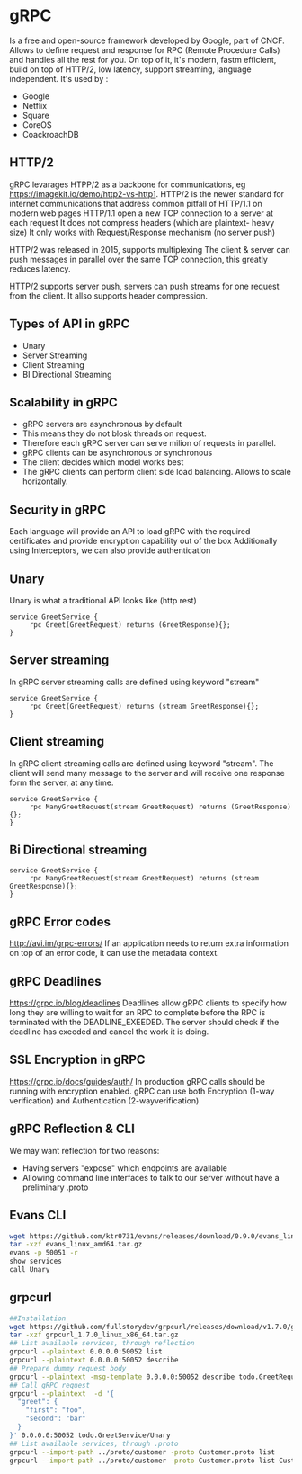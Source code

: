 # gRPC

Is a free and open-source framework developed by Google, part of CNCF.
Allows to define request and response for RPC (Remote Procedure Calls) and handles all the rest for you.
On top of it, it's modern, fastm efficient, build on top of HTTP/2, low latency, support streaming, language independent.
It's used by :
- Google
- Netflix
- Square
- CoreOS
- CoackroachDB


## HTTP/2
gRPC levarages HTPP/2 as a backbone for communications, eg https://imagekit.io/demo/http2-vs-http1.
HTTP/2 is the newer standard for internet communications that address common pitfall of HTTP/1.1 on modern web pages
HTTP/1.1 open a new TCP connection to a server at each request
It does not compress headers (which are plaintext- heavy size)
It only works with Request/Response mechanism (no server push)

HTTP/2 was released in 2015, supports multiplexing
The client & server can push messages in parallel over the same TCP connection, this greatly reduces latency.

HTTP/2 supports server push, servers can push streams for one request from the client. It allso supports header compression.


## Types of API in gRPC
- Unary
- Server Streaming
- Client Streaming
- BI Directional Streaming

## Scalability in gRPC
- gRPC servers are asynchronous by default
- This means they do not blosk threads on request.
- Therefore each gRPC server can serve milion of requests in parallel.
- gRPC clients can be asynchronous or synchronous
- The client decides which model works best
- The gRPC clients can perform client side load balancing. Allows to scale horizontally.

## Security in gRPC
Each language will provide an API to load gRPC with the required certificates and provide encryption capability out  of the box
Additionally using Interceptors, we can also provide authentication

## Unary 
Unary is what a traditional API looks like (http rest)
```
service GreetService {
     rpc Greet(GreetRequest) returns (GreetResponse){};
}
```


## Server streaming
In gRPC server streaming calls are defined using keyword "stream"

```
service GreetService {
     rpc Greet(GreetRequest) returns (stream GreetResponse){};
}
```

## Client streaming
In gRPC client streaming calls are defined using keyword "stream".
The client will send many message to the server and will receive one response form the server, at any time.

``` 
service GreetService {
     rpc ManyGreetRequest(stream GreetRequest) returns (GreetResponse){};
}
```

## Bi Directional streaming

``` 
service GreetService {
     rpc ManyGreetRequest(stream GreetRequest) returns (stream GreetResponse){};
}
```


## gRPC Error codes
http://avi.im/grpc-errors/
If an application needs to return extra information on top of an error code, it can use the metadata context.

## gRPC Deadlines
https://grpc.io/blog/deadlines
Deadlines allow gRPC clients to specify how long they are willing to wait for an RPC to complete before the RPC is terminated with the DEADLINE_EXEEDED.
The server should check if the deadline has exeeded and cancel the work it is doing.

## SSL Encryption in gRPC
https://grpc.io/docs/guides/auth/
In production gRPC calls should be running with encryption enabled.
gRPC can use both Encryption (1-way verification) and Authentication (2-wayverification)

## gRPC Reflection & CLI
We may want reflection for two reasons:
- Having servers "expose" which endpoints are available
- Allowing command line interfaces to talk to our server without have a preliminary .proto


## Evans CLI
``` bash
wget https://github.com/ktr0731/evans/releases/download/0.9.0/evans_linux_amd64.tar.gz
tar -xzf evans_linux_amd64.tar.gz
evans -p 50051 -r
show services
call Unary
```



## grpcurl

``` bash
##Installation
wget https://github.com/fullstorydev/grpcurl/releases/download/v1.7.0/grpcurl_1.7.0_linux_x86_64.tar.gz
tar -xzf grpcurl_1.7.0_linux_x86_64.tar.gz
## List available services, through reflection
grpcurl --plaintext 0.0.0.0:50052 list
grpcurl --plaintext 0.0.0.0:50052 describe
## Prepare dummy request body
grpcurl --plaintext -msg-template 0.0.0.0:50052 describe todo.GreetRequest
## Call gRPC request
grpcurl --plaintext  -d '{
  "greet": {
    "first": "foo",
    "second": "bar"
  }
}' 0.0.0.0:50052 todo.GreetService/Unary
## List available services, through .proto
grpcurl --import-path ../proto/customer -proto Customer.proto list
grpcurl --import-path ../proto/customer -proto Customer.proto list CustomerService


```
